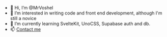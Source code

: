 - 👋 Hi, I’m @MrVoshel
- 👀 I’m interested in writing code and front end development, although I'm still a novice
- 🌱 I’m currently learning SvelteKit, UnoCSS, Supabase auth and db.
- 📫 [Contact me](https://voshel.tk/)

